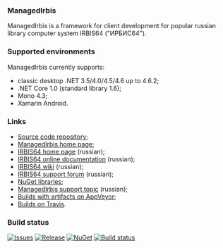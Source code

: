 ### ManagedIrbis
ManagedIrbis is a framework for client development for
popular russian library computer system IRBIS64 ("ИРБИС64").

### Supported environments

ManagedIrbis currently supports:

- classic desktop .NET 3.5/4.0/4.5/4.6 up to 4.6.2;
- .NET Core 1.0 (standard library 1.6);
- Mono 4.3;
- Xamarin Android.

### Links

- [Source code repository](https://github.com/amironov73/ManagedIrbis);
- [ManagedIrbis home page](http://arsmagna.ru);
- [IRBIS64 home page](http://www.elnit.org/index.php?option=com_content&view=article&id=35&Itemid=108) (russian);
- [IRBIS64 online documentation](http://sntnarciss.ru/irbis.html) (russian);
- [IRBIS64 wiki](http://wiki.elnit.org/index.php/%D0%92%D0%B8%D0%BA%D0%B8-%D0%B4%D0%BE%D0%BA%D1%83%D0%BC%D0%B5%D0%BD%D1%82%D0%B0%D1%86%D0%B8%D1%8F_%D0%BF%D0%BE_%D1%81%D0%B8%D1%81%D1%82%D0%B5%D0%BC%D0%B5_%D0%B0%D0%B2%D1%82%D0%BE%D0%BC%D0%B0%D1%82%D0%B8%D0%B7%D0%B0%D1%86%D0%B8%D0%B8_%D0%B1%D0%B8%D0%B1%D0%BB%D0%B8%D0%BE%D1%82%D0%B5%D0%BA_%D0%98%D0%A0%D0%91%D0%98%D0%A1) (russian);
- [IRBIS64 support forum](http://irbis.gpntb.ru) (russian);
- [NuGet libraries](https://www.nuget.org/packages/ManagedClient/);
- [ManagedIrbis support topic](http://irbis.gpntb.ru/read.php?24,85009) (russian);
- [Builds with artifacts on AppVeyor](https://ci.appveyor.com/project/AlexeyMironov/managedclient-45/);
- [Builds on Travis](https://travis-ci.org/amironov73/ManagedIrbis).

### Build status

[![Issues](https://img.shields.io/github/issues/amironov73/ManagedIrbis.svg)](https://github.com/amironov73/ManagedIrbis/issues)
[![Release](https://img.shields.io/github/release/amironov73/ManagedIrbis.svg)](https://github.com/amironov73/ManagedIrbis/releases)
[![NuGet](https://img.shields.io/nuget/v/ManagedIrbis.svg)](https://www.nuget.org/packages/ManagedIrbis/)
[![Build status](https://img.shields.io/appveyor/ci/AlexeyMironov/managedclient-45.svg)](https://ci.appveyor.com/project/AlexeyMironov/managedclient-45/)
